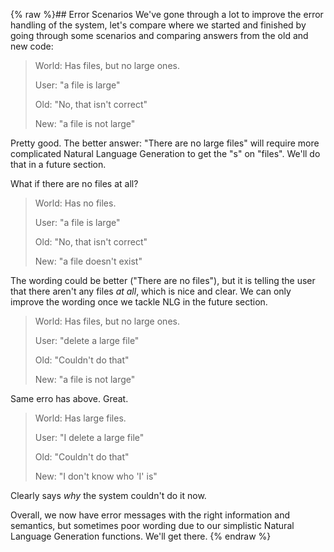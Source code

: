 {% raw %}## Error Scenarios
We've gone through a lot to improve the error handling of the system, let's compare where we started and finished by going through some scenarios and comparing answers from the old and new code:

> World: Has files, but no large ones. 
> 
> User: "a file is large"
> 
> Old: "No, that isn't correct"
> 
> New: "a file is not large"


Pretty good. The better answer: "There are no large files" will require more complicated Natural Language Generation to get the "s" on "files". We'll do that in a future section.

What if there are no files at all?
> World: Has no files. 
> 
> User: "a file is large"
> 
> Old: "No, that isn't correct"
> 
> New: "a file doesn't exist"


The wording could be better ("There are no files"), but it is telling the user that there aren't any files *at all*, which is nice and clear. We can only improve the wording once we tackle NLG in the future section.

> World: Has files, but no large ones. 
> 
> User: "delete a large file"
> 
> Old: "Couldn't do that"
> 
> New: "a file is not large"


Same erro has above. Great.

> World: Has large files. 
> 
> User: "I delete a large file"
> 
> Old: "Couldn't do that"
> 
> New: "I don't know who 'I' is"


Clearly says *why* the system couldn't do it now.

Overall, we now have error messages with the right information and semantics, but sometimes poor wording due to our simplistic Natural Language Generation functions. We'll get there.
<update date omitted for speed>{% endraw %}